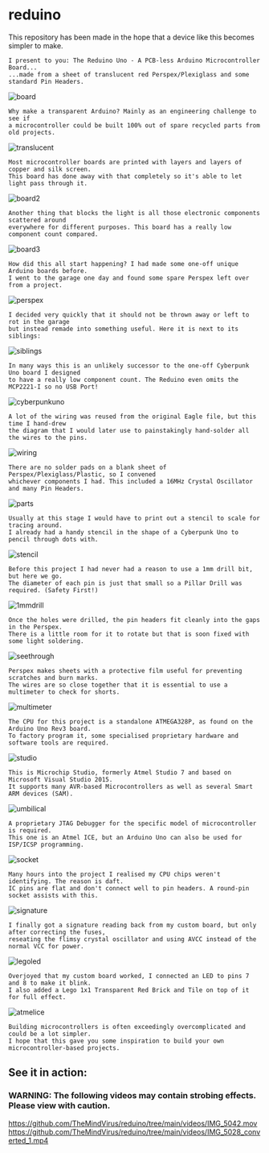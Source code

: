 # reduino
This repository has been made in the hope that a device like this becomes simpler to make.
```
I present to you: The Reduino Uno - A PCB-less Arduino Microcontroller Board...
...made from a sheet of translucent red Perspex/Plexiglass and some standard Pin Headers.
```
![board](https://github.com/themindvirus/reduino/blob/main/photos/board.jpg)
```
Why make a transparent Arduino? Mainly as an engineering challenge to see if
a microcontroller could be built 100% out of spare recycled parts from old projects.
```
![translucent](https://github.com/themindvirus/reduino/blob/main/photos/translucent.png)
```
Most microcontroller boards are printed with layers and layers of copper and silk screen.
This board has done away with that completely so it's able to let light pass through it.
```
![board2](https://github.com/themindvirus/reduino/blob/main/photos/board2.jpg)
```
Another thing that blocks the light is all those electronic components scattered around
everywhere for different purposes. This board has a really low component count compared.
```
![board3](https://github.com/themindvirus/reduino/blob/main/photos/board3.jpg)
```
How did this all start happening? I had made some one-off unique Arduino boards before.
I went to the garage one day and found some spare Perspex left over from a project.
```
![perspex](https://github.com/themindvirus/reduino/blob/main/photos/perspex.jpg)
```
I decided very quickly that it should not be thrown away or left to rot in the garage
but instead remade into something useful. Here it is next to its siblings:
```
![siblings](https://github.com/themindvirus/reduino/blob/main/photos/siblings.jpg)
```
In many ways this is an unlikely successor to the one-off Cyberpunk Uno board I designed
to have a really low component count. The Reduino even omits the MCP2221-I so no USB Port!
```
![cyberpunkuno](https://github.com/themindvirus/reduino/blob/main/photos/cyberpunkuno.png)
```
A lot of the wiring was reused from the original Eagle file, but this time I hand-drew
the diagram that I would later use to painstakingly hand-solder all the wires to the pins.
```
![wiring](https://github.com/themindvirus/reduino/blob/main/photos/wiring.jpg)
```
There are no solder pads on a blank sheet of Perspex/Plexiglass/Plastic, so I convened
whichever components I had. This included a 16MHz Crystal Oscillator and many Pin Headers.
```
![parts](https://github.com/themindvirus/reduino/blob/main/photos/parts.jpg)
```
Usually at this stage I would have to print out a stencil to scale for tracing around.
I already had a handy stencil in the shape of a Cyberpunk Uno to pencil through dots with.
```
![stencil](https://github.com/themindvirus/reduino/blob/main/photos/stencil.jpg)
```
Before this project I had never had a reason to use a 1mm drill bit, but here we go.
The diameter of each pin is just that small so a Pillar Drill was required. (Safety First!)
```
![1mmdrill](https://github.com/themindvirus/reduino/blob/main/photos/1mmdrill.jpg)
```
Once the holes were drilled, the pin headers fit cleanly into the gaps in the Perspex.
There is a little room for it to rotate but that is soon fixed with some light soldering.
```
![seethrough](https://github.com/themindvirus/reduino/blob/main/photos/seethrough.jpg)
```
Perspex makes sheets with a protective film useful for preventing scratches and burn marks.
The wires are so close together that it is essential to use a multimeter to check for shorts.
```
![multimeter](https://github.com/themindvirus/reduino/blob/main/photos/multimeter.jpg)
```
The CPU for this project is a standalone ATMEGA328P, as found on the Arduino Uno Rev3 board.
To factory program it, some specialised proprietary hardware and software tools are required.
```
![studio](https://github.com/themindvirus/reduino/blob/main/photos/studio.png)
```
This is Microchip Studio, formerly Atmel Studio 7 and based on Microsoft Visual Studio 2015.
It supports many AVR-based Microcontrollers as well as several Smart ARM devices (SAM).
```
![umbilical](https://github.com/themindvirus/reduino/blob/main/photos/umbilical.jpg)
```
A proprietary JTAG Debugger for the specific model of microcontroller is required.
This one is an Atmel ICE, but an Arduino Uno can also be used for ISP/ICSP programming.
```
![socket](https://github.com/themindvirus/reduino/blob/main/photos/socket.jpg)
```
Many hours into the project I realised my CPU chips weren't identifying. The reason is daft.
IC pins are flat and don't connect well to pin headers. A round-pin socket assists with this.
```
![signature](https://github.com/themindvirus/reduino/blob/main/photos/signature.png)
```
I finally got a signature reading back from my custom board, but only after correcting the fuses,
reseating the flimsy crystal oscillator and using AVCC instead of the normal VCC for power.
```
![legoled](https://github.com/themindvirus/reduino/blob/main/photos/legoled.jpg)
```
Overjoyed that my custom board worked, I connected an LED to pins 7 and 8 to make it blink.
I also added a Lego 1x1 Transparent Red Brick and Tile on top of it for full effect.
```
![atmelice](https://github.com/themindvirus/reduino/blob/main/photos/atmelice.jpg)
```
Building microcontrollers is often exceedingly overcomplicated and could be a lot simpler.
I hope that this gave you some inspiration to build your own microcontroller-based projects.
```
## See it in action:
### WARNING: The following videos may contain strobing effects. Please view with caution.
https://github.com/TheMindVirus/reduino/tree/main/videos/IMG_5042.mov
https://github.com/TheMindVirus/reduino/tree/main/videos/IMG_5028_converted_1.mp4
